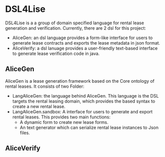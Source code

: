 # DSL4Lise
DSL4Lise is a a group of domain specified language for rental lease generation and verification. 
Currently, there are 2 dsl for this project: 
- AliceGen: an dsl language provides a form-like interface for users to generate lease contracts and exports the lease metadata in json format. 
- AliceVerify: a dsl lanuage provides a user-friendly text-based interface to generate lease verification code in java. 

## AliceGen 

AliceGen is a lease generation framework based on the Core ontology of rental leases. It consists of two Folder:
- LangAliceGen: the language behind AliceGen. This language is the DSL targets the rental leasing domain, which provides the based syntax to create a new rental lease. 
- LangAliceGen.sandbox: A interface for users to generate and export rental leases. This provides two main functions: 
    - A dynamic form to create new lease forms. 
    - An text generator which can serialize rental lease instances to Json files. 

## AliceVerify
